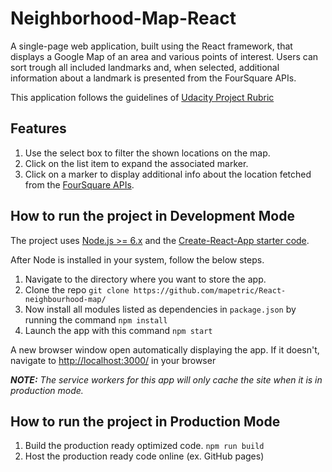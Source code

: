 # Neighborhood-Map-React
A single-page web application, built using the React framework, that displays a Google Map of an area and various points of interest. Users can sort trough  all included landmarks and, when selected, additional information about a landmark is presented from the FourSquare APIs.

This application follows the guidelines of [Udacity Project Rubric](https://review.udacity.com/#!/rubrics/1351/view)

## Features

1. Use the select box to filter the shown locations on the map.
2. Click on the list item to expand the associated marker.
3. Click on a marker to display additional info about the location fetched from the [FourSquare APIs](https://developer.foursquare.com/).

## How to run the project in Development Mode
The project uses [Node.js >= 6.x](https://nodejs.org/en/) and the [Create-React-App starter code](https://github.com/facebookincubator/create-react-app).

After Node is installed in your system, follow the below steps.

1. Navigate to the directory where you want to store the app.
2. Clone the repo `git clone https://github.com/mapetric/React-neighbourhood-map/`
3. Now install all modules listed as dependencies in `package.json` by running the command `npm install`
4. Launch the app with this command `npm start`

A new browser window open automatically displaying the app.  If it doesn't, navigate to [http://localhost:3000/](http://localhost:3000/) in your browser

***NOTE:*** *The service workers for this app will only cache the site when it is in production mode.*
## How to run the project in Production Mode

1. Build the production ready optimized code. `npm run build`
2. Host the production ready code online (ex. GitHub pages)
